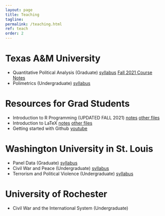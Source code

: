 ```yaml
---
layout: page
title: Teaching
tagline: 
permalink: /teaching.html
ref: teach
order: 2
---
```


# Texas A&M University

- Quantitative Political Analysis (Graduate) [syllabus](teaching/Syllabus_POLS602_FA2021.pdf) [Fall 2021 Course Notes](teaching/Fall2021_gradlm_notes_complete.pdf)
- Polimetrics (Undergraduate) [syllabus](teaching/Syllabus_POLS309_SP2022.pdf)

# Resources for Grad Students

-  Introduction to R Programming  (UPDATED FALL 2021) [notes](teaching/R_Course.pdf) [other files](teaching/Datasets.zip)
-  Introduction to LaTeX [notes](teaching/latexCourse.pdf) [other files](teaching/additional_files.zip)
- Getting started with Github [youtube](https://youtu.be/Hhr7t3mu4jM)

# Washington University in St. Louis

- Panel Data (Graduate) [syllabus](teaching/Syllabus_panelData_WUSTL.pdf)
- Civil War and Peace (Undergraduate) [syllabus](teaching/Syllabus2017_CW.pdf)
- Terrorism and Political Violence (Undergraduate) [syllabus](teaching/Syllabus2017_Terr.pdf)
	
#  University of Rochester

-  Civil War and the International System (Undergraduate)
